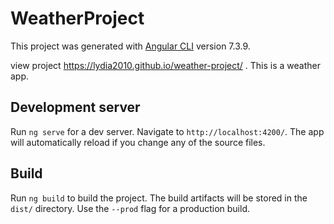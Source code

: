 # WeatherProject

This project was generated with [Angular CLI](https://github.com/angular/angular-cli) version 7.3.9.

view project https://lydia2010.github.io/weather-project/ . This is a weather app.  

## Development server

Run `ng serve` for a dev server. Navigate to `http://localhost:4200/`. The app will automatically reload if you change any of the source files.


## Build

Run `ng build` to build the project. The build artifacts will be stored in the `dist/` directory. Use the `--prod` flag for a production build.

